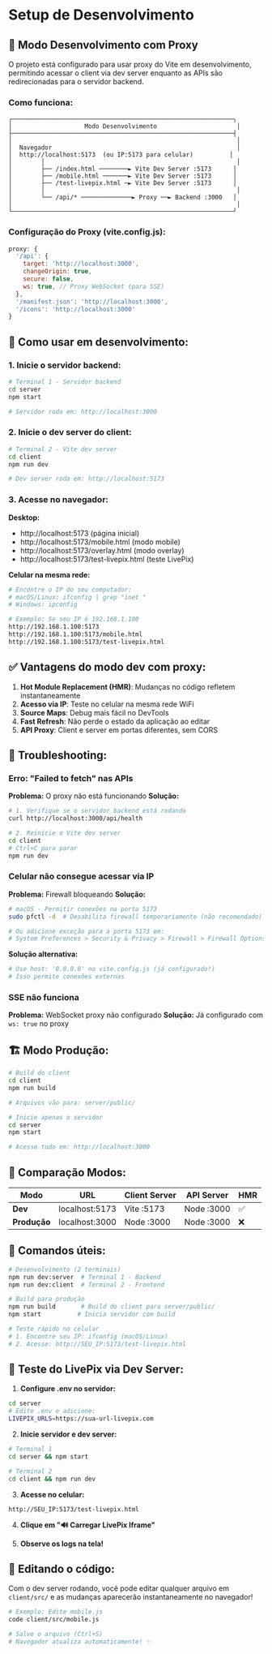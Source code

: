 # Setup de Desenvolvimento

## 🚀 Modo Desenvolvimento com Proxy

O projeto está configurado para usar proxy do Vite em desenvolvimento, permitindo acessar o client via dev server enquanto as APIs são redirecionadas para o servidor backend.

### Como funciona:

```
┌─────────────────────────────────────────────────────────────┐
│                    Modo Desenvolvimento                      │
├─────────────────────────────────────────────────────────────┤
│                                                              │
│  Navegador                                                   │
│  http://localhost:5173  (ou IP:5173 para celular)          │
│        │                                                     │
│        ├── /index.html ────────► Vite Dev Server :5173      │
│        ├── /mobile.html ───────► Vite Dev Server :5173      │
│        ├── /test-livepix.html ─► Vite Dev Server :5173      │
│        │                                                     │
│        └── /api/* ──────────────► Proxy ──► Backend :3000   │
│                                                              │
└─────────────────────────────────────────────────────────────┘
```

### Configuração do Proxy (vite.config.js):

```javascript
proxy: {
  '/api': {
    target: 'http://localhost:3000',
    changeOrigin: true,
    secure: false,
    ws: true, // Proxy WebSocket (para SSE)
  },
  '/manifest.json': 'http://localhost:3000',
  '/icons': 'http://localhost:3000'
}
```

## 📱 Como usar em desenvolvimento:

### 1. Inicie o servidor backend:

```bash
# Terminal 1 - Servidor backend
cd server
npm start

# Servidor roda em: http://localhost:3000
```

### 2. Inicie o dev server do client:

```bash
# Terminal 2 - Vite dev server
cd client
npm run dev

# Dev server roda em: http://localhost:5173
```

### 3. Acesse no navegador:

**Desktop:**
- http://localhost:5173 (página inicial)
- http://localhost:5173/mobile.html (modo mobile)
- http://localhost:5173/overlay.html (modo overlay)
- http://localhost:5173/test-livepix.html (teste LivePix)

**Celular na mesma rede:**
```bash
# Encontre o IP do seu computador:
# macOS/Linux: ifconfig | grep "inet "
# Windows: ipconfig

# Exemplo: Se seu IP é 192.168.1.100
http://192.168.1.100:5173
http://192.168.1.100:5173/mobile.html
http://192.168.1.100:5173/test-livepix.html
```

## ✅ Vantagens do modo dev com proxy:

1. **Hot Module Replacement (HMR)**: Mudanças no código refletem instantaneamente
2. **Acesso via IP**: Teste no celular na mesma rede WiFi
3. **Source Maps**: Debug mais fácil no DevTools
4. **Fast Refresh**: Não perde o estado da aplicação ao editar
5. **API Proxy**: Client e server em portas diferentes, sem CORS

## 🔧 Troubleshooting:

### Erro: "Failed to fetch" nas APIs

**Problema:** O proxy não está funcionando
**Solução:**
```bash
# 1. Verifique se o servidor backend está rodando
curl http://localhost:3000/api/health

# 2. Reinicie o Vite dev server
cd client
# Ctrl+C para parar
npm run dev
```

### Celular não consegue acessar via IP

**Problema:** Firewall bloqueando
**Solução:**
```bash
# macOS - Permitir conexões na porta 5173
sudo pfctl -d  # Desabilita firewall temporariamente (não recomendado)

# Ou adicione exceção para a porta 5173 em:
# System Preferences > Security & Privacy > Firewall > Firewall Options
```

**Solução alternativa:**
```bash
# Use host: '0.0.0.0' no vite.config.js (já configurado!)
# Isso permite conexões externas
```

### SSE não funciona

**Problema:** WebSocket proxy não configurado
**Solução:** Já configurado com `ws: true` no proxy

## 🏗️ Modo Produção:

```bash
# Build do client
cd client
npm run build

# Arquivos vão para: server/public/

# Inicie apenas o servidor
cd server
npm start

# Acesse tudo em: http://localhost:3000
```

## 🎯 Comparação Modos:

| Modo          | URL                  | Client Server | API Server | HMR |
|---------------|----------------------|---------------|------------|-----|
| **Dev**       | localhost:5173       | Vite :5173    | Node :3000 | ✅  |
| **Produção**  | localhost:3000       | Node :3000    | Node :3000 | ❌  |

## 📝 Comandos úteis:

```bash
# Desenvolvimento (2 terminais)
npm run dev:server  # Terminal 1 - Backend
npm run dev:client  # Terminal 2 - Frontend

# Build para produção
npm run build       # Build do client para server/public/
npm start          # Inicia servidor com build

# Teste rápido no celular
# 1. Encontre seu IP: ifconfig (macOS/Linux)
# 2. Acesse: http://SEU_IP:5173/test-livepix.html
```

## 🧪 Teste do LivePix via Dev Server:

1. **Configure .env no servidor:**
```bash
cd server
# Edite .env e adicione:
LIVEPIX_URLS=https://sua-url-livepix.com
```

2. **Inicie servidor e dev server:**
```bash
# Terminal 1
cd server && npm start

# Terminal 2
cd client && npm run dev
```

3. **Acesse no celular:**
```
http://SEU_IP:5173/test-livepix.html
```

4. **Clique em "🔊 Carregar LivePix Iframe"**

5. **Observe os logs na tela!**

## 🎨 Editando o código:

Com o dev server rodando, você pode editar qualquer arquivo em `client/src/` e as mudanças aparecerão instantaneamente no navegador!

```bash
# Exemplo: Edite mobile.js
code client/src/mobile.js

# Salve o arquivo (Ctrl+S)
# Navegador atualiza automaticamente! ✨
```

